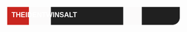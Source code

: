 
<div style="position: relative; display: inline-block;">
  <img src="leader.png" alt="Banner" style="width: 400px;">
  <div style="
    position: absolute;
    top: 10px; 
    left: 10px;
    background: rgba(255, 0, 0, 0);
    color: white;
    font-weight: bold;
    font-size: 16px;
    font-family: sans-serif;
  ">
    THEIDENTWINSALT
  </div>
</div>



